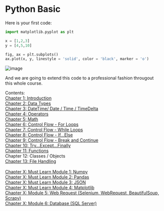 # Python Basic

Here is your first code:

```python
import matplotlib.pyplot as plt

x = [1,2,3]
y = [4,5,10]

fig, ax = plt.subplots()
ax.plot(x, y, linestyle = 'solid', color = 'black', marker = 'o')
```
![image](https://user-images.githubusercontent.com/51909547/177478703-270efb9f-8073-455a-af65-af034c1a3a2a.png)

And we are going to extend this code to a professional fashion througout this whole course.

Contents: <br/>
[Chapter 1: Introduction](Chp01.md) <br/>
[Chapter 2: Data Types](Chp02.md) <br/>
[Chapter 3: DateTime/ Date / Time / TimeDelta](Chp03.md) <br/>
[Chapter 4: Operators](Chp04.md) <br/>
[Chapter 5: Math](Chp05.md) <br/>
[Chapter 6: Control Flow - For Loops](Chp06.md) <br/>
[Chapter 7: Control Flow - While Loops](Chp07.md) <br/>
[Chapter 8: Control Flow - If...Else](Chp08.md) <br/>
[Chapter 9: Control Flow - Break and Continue](Chp09.md) <br/>
[Chapter 10: Try...Except...Finally](Chp10.md) <br/>
[Chapter 11: Functions](Chp11.md) <br/>
Chapter 12: Classes / Objects <br/>
[Chapter 13: File Handling](Chp13.md) <br/>
<br/>
[Chapter X: Must Learn Module 1: Numpy](ChpX_Numpy.md) <br/>
[Chapter X: Must Learn Module 2: Pandas](ChpX_Pandas.md) <br/>
[Chapter X: Must Learn Module 3: JSON](ChpX_JSON.md) <br/>
[Chapter X: Must Learn Module 4: Matplotlib](ChpX_Matplotlib.md) <br/>
[Chapter X: Module 5: Web Request (Selenium, WebRequest, BeautifulSoup, Scrapy)](ChpX_WebRequest.md) <br/>
[Chapter X: Module 6: Database (SQL Server)](ChpX_Database.md) <br/>
